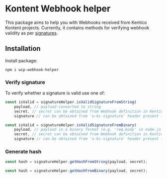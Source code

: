 

# Kontent Webhook helper


This package aims to help you with Webhooks received from Kentico Kontent projects. Currently, it contains methods for verifying webhook validity as per [signatures](https://docs.kontent.ai/reference/webhooks-reference#a-notification-signatures).

## Installation

Install package:

`npm i wip-webhook-helper`

### Verify signature

To verify whether a signature is valid use one of:

```typescript
const isValid = signatureHelper.isValidSignatureFromString(
    payload, // payload converted to string 
    secret, // secret can be obtained from Webhook definition in Kentico Kontent project
    signature // can be obtained from 'x-kc-signature' header present in webhook request);
```

```typescript
const isValid = signatureHelper.isValidSignatureFromBinary(
    payload, // payload in a binary format (e.g. 'req.body' in node.js HTTP POST request object)
    secret, // secret can be obtained from Webhook definition in Kentico Kontent project
    signature // can be obtained from 'x-kc-signature' header present in webhook request);
```

### Generate hash

```typescript
const hash = signatureHelper.getHashFromString(payload, secret);
```

```typescript
const hash = signatureHelper.getHashFromBinary(payload, secret);
```